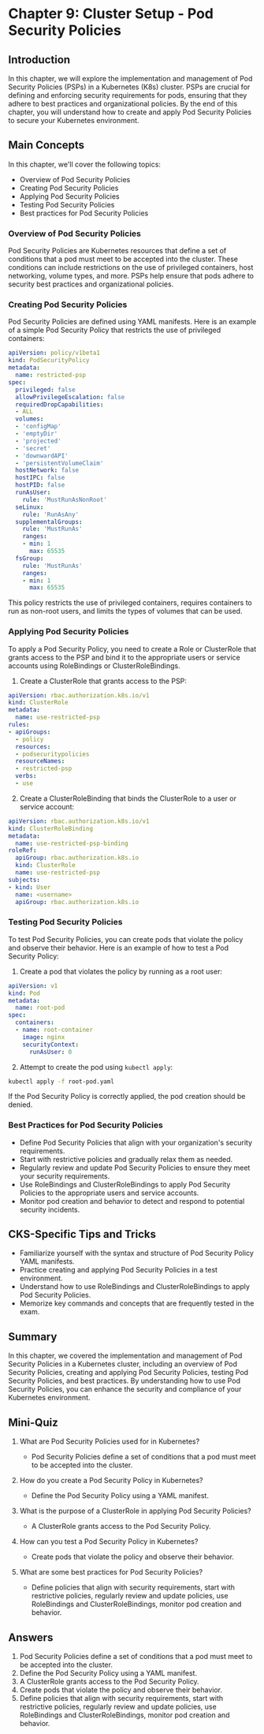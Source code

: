 # Chapter 9: Cluster Setup - Pod Security Policies

## Introduction

In this chapter, we will explore the implementation and management of Pod Security Policies (PSPs) in a Kubernetes (K8s) cluster. PSPs are crucial for defining and enforcing security requirements for pods, ensuring that they adhere to best practices and organizational policies. By the end of this chapter, you will understand how to create and apply Pod Security Policies to secure your Kubernetes environment.

## Main Concepts

In this chapter, we'll cover the following topics:
- Overview of Pod Security Policies
- Creating Pod Security Policies
- Applying Pod Security Policies
- Testing Pod Security Policies
- Best practices for Pod Security Policies

### Overview of Pod Security Policies

Pod Security Policies are Kubernetes resources that define a set of conditions that a pod must meet to be accepted into the cluster. These conditions can include restrictions on the use of privileged containers, host networking, volume types, and more. PSPs help ensure that pods adhere to security best practices and organizational policies.

### Creating Pod Security Policies

Pod Security Policies are defined using YAML manifests. Here is an example of a simple Pod Security Policy that restricts the use of privileged containers:

```yaml
apiVersion: policy/v1beta1
kind: PodSecurityPolicy
metadata:
  name: restricted-psp
spec:
  privileged: false
  allowPrivilegeEscalation: false
  requiredDropCapabilities:
  - ALL
  volumes:
  - 'configMap'
  - 'emptyDir'
  - 'projected'
  - 'secret'
  - 'downwardAPI'
  - 'persistentVolumeClaim'
  hostNetwork: false
  hostIPC: false
  hostPID: false
  runAsUser:
    rule: 'MustRunAsNonRoot'
  seLinux:
    rule: 'RunAsAny'
  supplementalGroups:
    rule: 'MustRunAs'
    ranges:
    - min: 1
      max: 65535
  fsGroup:
    rule: 'MustRunAs'
    ranges:
    - min: 1
      max: 65535
```

This policy restricts the use of privileged containers, requires containers to run as non-root users, and limits the types of volumes that can be used.

### Applying Pod Security Policies

To apply a Pod Security Policy, you need to create a Role or ClusterRole that grants access to the PSP and bind it to the appropriate users or service accounts using RoleBindings or ClusterRoleBindings.

1. Create a ClusterRole that grants access to the PSP:

```yaml
apiVersion: rbac.authorization.k8s.io/v1
kind: ClusterRole
metadata:
  name: use-restricted-psp
rules:
- apiGroups:
  - policy
  resources:
  - podsecuritypolicies
  resourceNames:
  - restricted-psp
  verbs:
  - use
```

2. Create a ClusterRoleBinding that binds the ClusterRole to a user or service account:

```yaml
apiVersion: rbac.authorization.k8s.io/v1
kind: ClusterRoleBinding
metadata:
  name: use-restricted-psp-binding
roleRef:
  apiGroup: rbac.authorization.k8s.io
  kind: ClusterRole
  name: use-restricted-psp
subjects:
- kind: User
  name: <username>
  apiGroup: rbac.authorization.k8s.io
```

### Testing Pod Security Policies

To test Pod Security Policies, you can create pods that violate the policy and observe their behavior. Here is an example of how to test a Pod Security Policy:

1. Create a pod that violates the policy by running as a root user:

```yaml
apiVersion: v1
kind: Pod
metadata:
  name: root-pod
spec:
  containers:
  - name: root-container
    image: nginx
    securityContext:
      runAsUser: 0
```

2. Attempt to create the pod using `kubectl apply`:

```sh
kubectl apply -f root-pod.yaml
```

If the Pod Security Policy is correctly applied, the pod creation should be denied.

### Best Practices for Pod Security Policies

- Define Pod Security Policies that align with your organization's security requirements.
- Start with restrictive policies and gradually relax them as needed.
- Regularly review and update Pod Security Policies to ensure they meet your security requirements.
- Use RoleBindings and ClusterRoleBindings to apply Pod Security Policies to the appropriate users and service accounts.
- Monitor pod creation and behavior to detect and respond to potential security incidents.

## CKS-Specific Tips and Tricks

- Familiarize yourself with the syntax and structure of Pod Security Policy YAML manifests.
- Practice creating and applying Pod Security Policies in a test environment.
- Understand how to use RoleBindings and ClusterRoleBindings to apply Pod Security Policies.
- Memorize key commands and concepts that are frequently tested in the exam.

## Summary

In this chapter, we covered the implementation and management of Pod Security Policies in a Kubernetes cluster, including an overview of Pod Security Policies, creating and applying Pod Security Policies, testing Pod Security Policies, and best practices. By understanding how to use Pod Security Policies, you can enhance the security and compliance of your Kubernetes environment.

## Mini-Quiz

1. What are Pod Security Policies used for in Kubernetes?
   - Pod Security Policies define a set of conditions that a pod must meet to be accepted into the cluster.

2. How do you create a Pod Security Policy in Kubernetes?
   - Define the Pod Security Policy using a YAML manifest.

3. What is the purpose of a ClusterRole in applying Pod Security Policies?
   - A ClusterRole grants access to the Pod Security Policy.

4. How can you test a Pod Security Policy in Kubernetes?
   - Create pods that violate the policy and observe their behavior.

5. What are some best practices for Pod Security Policies?
   - Define policies that align with security requirements, start with restrictive policies, regularly review and update policies, use RoleBindings and ClusterRoleBindings, monitor pod creation and behavior.

## Answers

1. Pod Security Policies define a set of conditions that a pod must meet to be accepted into the cluster.
2. Define the Pod Security Policy using a YAML manifest.
3. A ClusterRole grants access to the Pod Security Policy.
4. Create pods that violate the policy and observe their behavior.
5. Define policies that align with security requirements, start with restrictive policies, regularly review and update policies, use RoleBindings and ClusterRoleBindings, monitor pod creation and behavior.
